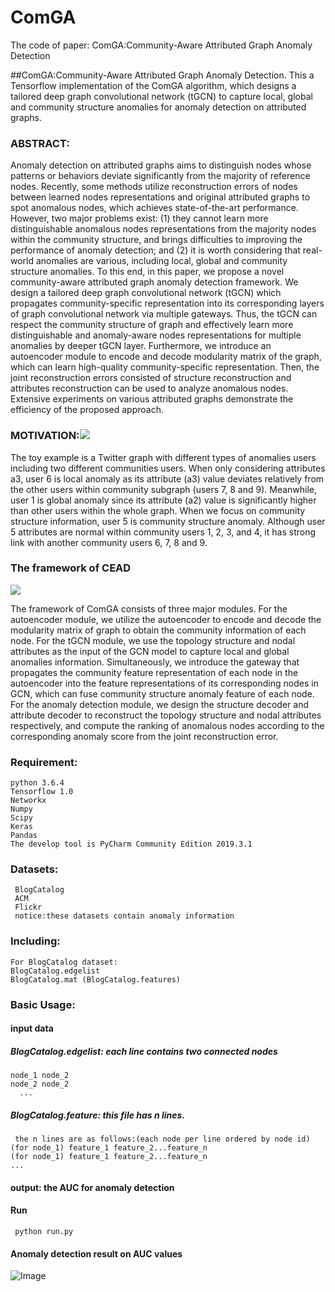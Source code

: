 # ComGA
The code of paper: ComGA:Community-Aware Attributed Graph Anomaly Detection

##ComGA:Community-Aware Attributed Graph Anomaly Detection.
This a Tensorflow implementation of the ComGA algorithm, which designs a tailored deep graph convolutional network (tGCN) to capture local, global and community structure anomalies for anomaly detection on attributed graphs. 
### ABSTRACT:
Anomaly detection on attributed graphs aims to distinguish nodes whose patterns or behaviors deviate significantly from the majority of reference nodes. Recently, some methods utilize reconstruction errors of nodes between learned nodes representations and original attributed graphs to spot anomalous nodes, which achieves state-of-the-art performance. However, two major problems exist: (1) they cannot learn more distinguishable anomalous nodes representations from the majority nodes within the community structure, and brings difficulties to improving the performance of anomaly detection; and (2) it is worth considering that real-world anomalies are various, including local, global and community structure anomalies. To this end, in this paper, we propose a novel community-aware attributed graph anomaly detection framework. We design a tailored deep graph convolutional network (tGCN) which propagates community-specific representation into its corresponding layers of graph convolutional network via multiple gateways. Thus, the tGCN can respect the community structure of graph and effectively learn more distinguishable and anomaly-aware nodes representations for multiple anomalies by deeper tGCN layer. Furthermore, we introduce an autoencoder module to encode and decode modularity matrix of the graph, which can learn high-quality community-specific representation. Then, the joint reconstruction errors consisted of structure reconstruction and attributes reconstruction can be used to analyze anomalous nodes. Extensive experiments on various attributed graphs demonstrate the efficiency of the proposed approach.
### MOTIVATION:![](https://img-blog.csdnimg.cn/20200820155600527.png?x-oss-process=image/watermark,type_ZmFuZ3poZW5naGVpdGk,shadow_10,text_aHR0cHM6Ly9ibG9nLmNzZG4ubmV0L2x1b3h1ZXhpb25n,size_16,color_FFFFFF,t_70)

The toy example is a Twitter graph with different types of anomalies users including two different communities users. When only considering attributes a3, user 6 is local anomaly as its attribute (a3) value deviates relatively from the other users within community subgraph (users 7, 8 and 9). Meanwhile, user 1 is global anomaly since its attribute (a2) value is significantly higher than other users within the whole graph. When we focus on community structure information, user 5 is community structure anomaly. Although user 5 attributes are normal within community users 1, 2, 3, and 4, it has strong link with another community users 6, 7, 8 and 9.

### The framework of CEAD
![](https://img-blog.csdnimg.cn/20200820155625522.png?x-oss-process=image/watermark,type_ZmFuZ3poZW5naGVpdGk,shadow_10,text_aHR0cHM6Ly9ibG9nLmNzZG4ubmV0L2x1b3h1ZXhpb25n,size_16,color_FFFFFF,t_70)

The framework of ComGA consists of three major modules. For the autoencoder module, we utilize the autoencoder to encode and decode the modularity matrix of graph to obtain the community information of each node. For the tGCN module, we use the topology structure and nodal attributes as the input of the GCN model to capture local and global anomalies information. Simultaneously, we introduce the gateway that propagates the community feature representation of each node in the autoencoder into the feature representations of its corresponding nodes in GCN, which can fuse community structure anomaly feature of each node. For the anomaly detection module, we design the structure decoder and attribute decoder to reconstruct the topology structure and nodal attributes respectively, and compute the ranking of anomalous nodes according to the corresponding anomaly score from the joint reconstruction error.

### Requirement:
    python 3.6.4
    Tensorflow 1.0
    Networkx
    Numpy
    Scipy
    Keras
    Pandas
    The develop tool is PyCharm Community Edition 2019.3.1
 ### Datasets:
     BlogCatalog
     ACM
     Flickr
     notice:these datasets contain anomaly information
### Including:
    For BlogCatalog dataset:
    BlogCatalog.edgelist
    BlogCatalog.mat (BlogCatalog.features)
### Basic Usage:
#### input data
##### BlogCatalog.edgelist: each line contains two connected nodes

    node_1 node_2
    node_2 node_2
      ...
##### BlogCatalog.feature: this file has n lines.

     the n lines are as follows:(each node per line ordered by node id)
    (for node_1) feature_1 feature_2...feature_n
    (for node_1) feature_1 feature_2...feature_n
    ...
#### output: the AUC for anomaly detection
#### Run
     python run.py
#### Anomaly detection result on AUC values
![Image](https://github.com/DASE4/paper-figure/blob/master/anexperiment.png)


